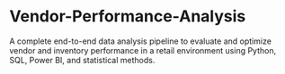 # Vendor-Performance-Analysis
A complete end-to-end data analysis pipeline to evaluate and optimize vendor and inventory performance in a  retail environment using Python, SQL, Power BI, and statistical methods. 
